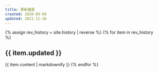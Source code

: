 ```yaml
---
title: 更新履歴
created: 2020-09-09
updated: 2021-11-10
---
```

{% assign rev_history = site.history | reverse %}
{% for item in rev_history %}
## <a name="{{ item.updated }}">{{ item.updated }}</a>
{{ item.content | markdownify }}
{% endfor %}
